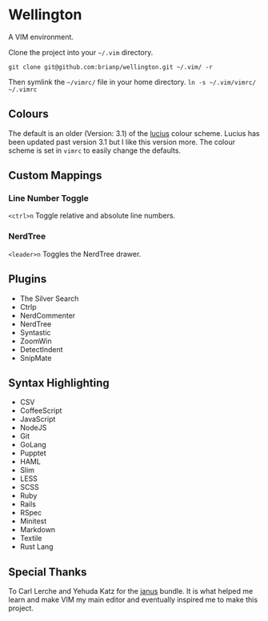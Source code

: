 # Wellington

A VIM environment.

Clone the project into your `~/.vim` directory.

`git clone git@github.com:brianp/wellington.git ~/.vim/ -r`

Then symlink the `~/vimrc/` file in your home directory.
`ln -s ~/.vim/vimrc/ ~/.vimrc`

## Colours
The default is an older (Version: 3.1) of the [lucius](https://github.com/jonathanfilip/vim-lucius) colour scheme.
Lucius has been updated past version 3.1 but I like this version more. The colour scheme is set in `vimrc` to easily change the defaults.

## Custom Mappings

### Line Number Toggle
`<ctrl>n` Toggle relative and absolute line numbers.

### NerdTree
`<leader>n` Toggles the NerdTree drawer.

## Plugins
- The Silver Search
- Ctrlp
- NerdCommenter
- NerdTree
- Syntastic
- ZoomWin
- DetectIndent
- SnipMate

## Syntax Highlighting
- CSV
- CoffeeScript
- JavaScript
- NodeJS
- Git
- GoLang
- Pupptet
- HAML
- Slim
- LESS
- SCSS
- Ruby
- Rails
- RSpec
- Minitest
- Markdown
- Textile
- Rust Lang

## Special Thanks
To Carl Lerche and Yehuda Katz for the [janus](https://github.com/carlhuda/janus) bundle.
It is what helped me learn and make VIM my main editor and eventually inspired me to make this project.
